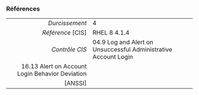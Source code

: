 ### Références

|                 |    |
|----------------:|:---|
|   *Durcissement*| 4 |
|*Référence* [CIS]| RHEL 8 4.1.4 |
|   *Contrôle CIS*| 04.9 Log and Alert on Unsuccessful Administrative Account Login
16.13 Alert on Account Login Behavior Deviation |
|          [ANSSI]|  |
